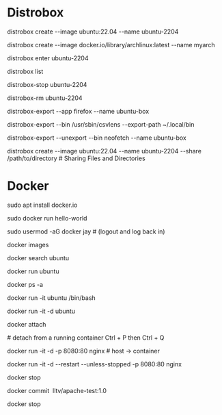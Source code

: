 # Distrobox

distrobox create --image ubuntu:22.04 --name ubuntu-2204

distrobox create --image docker.io/library/archlinux:latest --name myarch

distrobox enter ubuntu-2204

distrobox list

distrobox-stop ubuntu-2204

distrobox-rm ubuntu-2204

distrobox-export --app firefox --name ubuntu-box

distrobox-export --bin /usr/sbin/csvlens --export-path ~/.local/bin

distrobox-export --unexport --bin neofetch --name ubuntu-box

distrobox create --image ubuntu:22.04 --name ubuntu-2204 --share /path/to/directory # Sharing Files and Directories

# Docker

sudo apt install docker.io

sudo docker run hello-world

sudo usermod -aG docker jay   # (logout and log back in)

docker images

docker search ubuntu

docker run ubuntu

docker ps -a

docker run -it ubuntu /bin/bash

docker run -it -d ubuntu

docker attach <hash>

\# detach from a running container Ctrl + P   then   Ctrl + Q

docker run -it -d -p 8080:80 nginx        # host → container

docker run -it -d --restart --unless-stopped -p 8080:80 nginx

docker stop <hash>

docker commit <IDNum>  <NewName>  <Image> lltv/apache-test:1.0

docker stop <ID>
